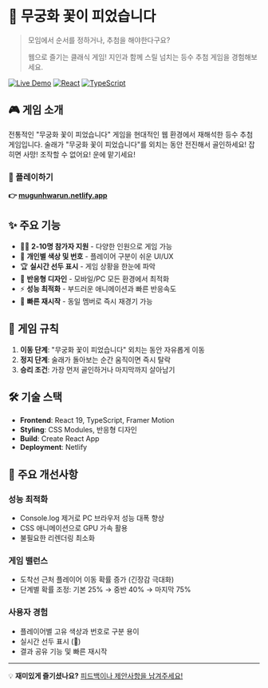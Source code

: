 # 🌺 무궁화 꽃이 피었습니다

> 모임에서 순서를 정하거나, 추첨을 해야한다구요?
> 
> 웹으로 즐기는 클래식 게임! 지인과 함께 스릴 넘치는 등수 추첨 게임을 경험해보세요.

[![Live Demo](https://img.shields.io/badge/Live%20Demo-Visit%20Site-brightgreen)](https://mugunhwarun.netlify.app)
[![React](https://img.shields.io/badge/React-19.1.0-blue)](https://reactjs.org/)
[![TypeScript](https://img.shields.io/badge/TypeScript-4.9.5-blue)](https://www.typescriptlang.org/)

## 🎮 게임 소개

전통적인 "무궁화 꽃이 피었습니다" 게임을 현대적인 웹 환경에서 재해석한 등수 추첨 게임입니다. 
술래가 "무궁화 꽃이 피었습니다"를 외치는 동안 전진해서 골인하세요! 잡히면 사망!
조작할 수 없어요! 운에 맡기세요!

### 🔗 플레이하기
**👉 [mugunhwarun.netlify.app](https://mugunhwarun.netlify.app)**

## ✨ 주요 기능

- 🏃‍♂️ **2-10명 참가자 지원** - 다양한 인원으로 게임 가능
- 🎨 **개인별 색상 및 번호** - 플레이어 구분이 쉬운 UI/UX
- 🏆 **실시간 선두 표시** - 게임 상황을 한눈에 파악
- 📱 **반응형 디자인** - 모바일/PC 모든 환경에서 최적화
- ⚡ **성능 최적화** - 부드러운 애니메이션과 빠른 반응속도
- 🔄 **빠른 재시작** - 동일 멤버로 즉시 재경기 가능

## 🎯 게임 규칙

1. **이동 단계**: "무궁화 꽃이 피었습니다" 외치는 동안 자유롭게 이동
2. **정지 단계**: 술래가 돌아보는 순간 움직이면 즉시 탈락
3. **승리 조건**: 가장 먼저 골인하거나 마지막까지 살아남기

## 🛠️ 기술 스택

- **Frontend**: React 19, TypeScript, Framer Motion
- **Styling**: CSS Modules, 반응형 디자인
- **Build**: Create React App
- **Deployment**: Netlify

## 🎨 주요 개선사항

### 성능 최적화
- Console.log 제거로 PC 브라우저 성능 대폭 향상
- CSS 애니메이션으로 GPU 가속 활용
- 불필요한 리렌더링 최소화

### 게임 밸런스
- 도착선 근처 플레이어 이동 확률 증가 (긴장감 극대화)
- 단계별 확률 조정: 기본 25% → 중반 40% → 마지막 75%

### 사용자 경험
- 플레이어별 고유 색상과 번호로 구분 용이
- 실시간 선두 표시 (🥇)
- 결과 공유 기능 및 빠른 재시작

---

💡 **재미있게 즐기셨나요?** [피드백이나 제안사항을 남겨주세요!](https://github.com/yourusername/mugunghwa/issues)
